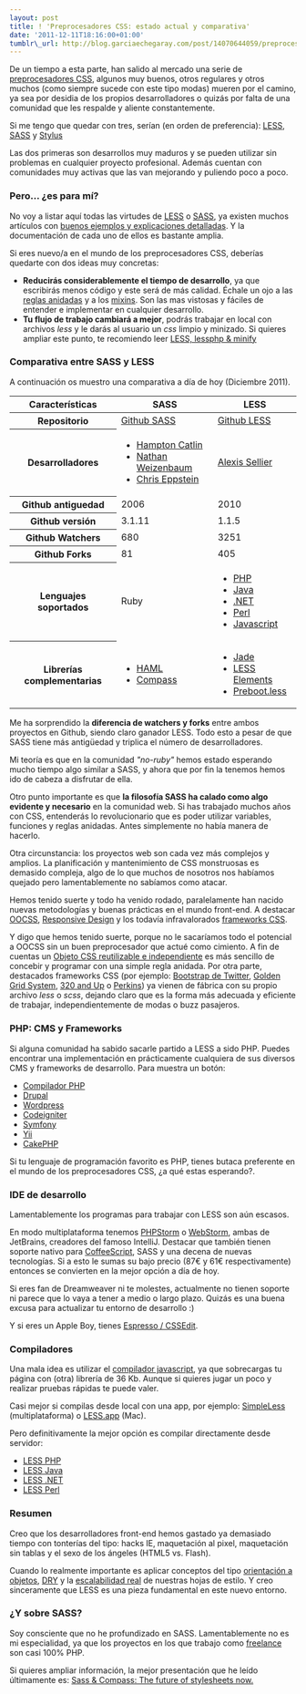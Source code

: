 ```yaml
--- 
layout: post 
title: ! 'Preprocesadores CSS: estado actual y comparativa' 
date: '2011-12-11T18:16:00+01:00' 
tumblr\_url: http://blog.garciaechegaray.com/post/14070644059/preprocesadores-css-estado-actual-y-comparativa
---
```


De un tiempo a esta parte, han salido al mercado una serie de
[preprocesadores
CSS](https://www.google.com/search?q=CSS+Preprocessor/), algunos muy
buenos, otros regulares y otros muchos (como siempre sucede con este
tipo modas) mueren por el camino, ya sea por desidia de los propios
desarrolladores o quizás por falta de una comunidad que les respalde y
aliente constantemente.

Si me tengo que quedar con tres, serían (en orden de preferencia):
[LESS](http://lesscss.org/), [SASS](http://sass-lang.com/) y
[Stylus](http://learnboost.github.com/stylus/)

Las dos primeras son desarrollos muy maduros y se pueden utilizar sin
problemas en cualquier proyecto profesional. Además cuentan con
comunidades muy activas que las van mejorando y puliendo poco a poco.

### Pero… ¿es para mí?

No voy a listar aquí todas las virtudes de [LESS](http://lesscss.org/) o
[SASS](http://sass-lang.com/), ya existen muchos artículos con [buenos
ejemplos y explicaciones
detalladas](http://coding.smashingmagazine.com/2011/09/09/an-introduction-to-less-and-comparison-to-sass "An Introduction To LESS, And Comparison To Sass").
Y la documentación de cada uno de ellos es bastante amplia.

Si eres nuevo/a en el mundo de los preprocesadores CSS, deberías
quedarte con dos ideas muy concretas:

-   **Reducirás considerablemente el tiempo de desarrollo**, ya que
    escribirás menos código y este será de más calidad. Échale un ojo a
    las [reglas anidadas](http://lesscss.org/#-nested-rules) y a los
    [mixins](http://lesscss.org/#-mixins). Son las mas vistosas y
    fáciles de entender e implementar en cualquier desarrollo.
-   **Tu flujo de trabajo cambiará a mejor**, podrás trabajar en local
    con archivos *less* y le darás al usuario un *css* limpio y
    minizado. Si quieres ampliar este punto, te recomiendo leer [LESS,
    lessphp & minify](http://blog.garciaechegaray.com/2011/12/07/less-lessphp-minify.html)

### Comparativa entre SASS y LESS

A continuación os muestro una comparativa a día de hoy (Diciembre 2011).

<table>
    <thead>
        <tr>
            <th>Características</th>
            <th>SASS</th>
            <th>LESS</th>
        </tr>
    </thead>
    <tbody>
        <tr>
            <th>Repositorio</th>
            <td><a href="https://github.com/nex3/sass">Github SASS</a></td>
            <td><a href="https://github.com/cloudhead/less.js)">Github LESS</a></td>
        </tr>
        <tr>        
            <th>Desarrolladores</th>
            <td>
                <ul>
                    <li><a href="http://www.twitter.com/hcatlin">Hampton Catlin</a></li>
                    <li><a href="https://twitter.com/#!/nex3">Nathan Weizenbaum</a></li>
                    <li><a href="https://twitter.com/#!/chriseppstein">Chris Eppstein</a></li>
                </ul>
            </td>
            <td>
                <a href="http://twitter.com/cloudhead">Alexis Sellier</a>
            </td>
        </tr>
        <tr>
            <th>Github antiguedad</th>
            <td>2006</td>
            <td>2010</td>
        </tr>
        <tr>
            <th>Github versión</th>
            <td>3.1.11</td>
            <td>1.1.5</td>
        </tr>
        <tr>
            <th>Github Watchers</th>
            <td>680</td>
            <td>3251</td>
        </tr>
        <tr>
            <th>Github Forks</th>
            <td>81</td>
            <td>405</td>
        </tr>
        <tr>
            <th>Lenguajes soportados</th>
            <td>Ruby</td>
            <td>
                <ul>
                    <li><a href="http://leafo.net/lessphp/">PHP</a></li>
                    <li><a href="https://github.com/asual/lesscss-servlet">Java</a></li>
                    <li><a href="http://www.dotlesscss.org">.NET</a></li>
                    <li><a href="http://search.cpan.org/~drinchev/CSS-LESSp-0.86/lib/CSS/LESSp.pm">Perl</a></li>
                    <li><a href="https://github.com/cloudhead/less.js">Javascript</a></li>
                </ul>
            </td>
        </tr>
        <tr>
            <th>Librerías complementarias</th>
            <td>
                <ul>
                    <li><a href="http://haml-lang.com/">HAML</a></li>
                    <lI><a href="http://compass-style.org/">Compass</a></lI>
                </ul>
            </td>
            <td>
            <ul>
                <li><a href="http://jade-lang.com/">Jade</a></li>
                <li><a href="http://lesselements.com/">LESS Elements</a></li>
                <li><a href="http://markdotto.com/bootstrap/">Preboot.less</a></li>
            </td>
        </tr>
   </tbody>
</table>

Me ha sorprendido la **diferencia de watchers y forks** entre ambos
proyectos en Github, siendo claro ganador LESS. Todo esto a pesar de que
SASS tiene más antigüedad y triplica el número de desarrolladores.

Mi teoría es que en la comunidad *"no-ruby"* hemos estado esperando
mucho tiempo algo similar a SASS, y ahora que por fin la tenemos hemos
ido de cabeza a disfrutar de ella.

Otro punto importante es que **la filosofía SASS ha calado como algo
evidente y necesario** en la comunidad web. Si has trabajado muchos años
con CSS, entenderás lo revolucionario que es poder utilizar variables,
funciones y reglas anidadas. Antes simplemente no había manera de
hacerlo.

Otra circunstancia: los proyectos web son cada vez más complejos y
amplios. La planificación y mantenimiento de CSS monstruosas es demasido
compleja, algo de lo que muchos de nosotros nos habíamos quejado pero
lamentablemente no sabíamos como atacar.

Hemos tenido suerte y todo ha venido rodado, paralelamente han nacido
nuevas metodologías y buenas prácticas en el mundo front-end. A destacar
[OOCSS](http://es.scribd.com/doc/60772875/OOCSS-Version-anotada-janogarcia),
[Responsive
Design](http://www.alistapart.com/articles/responsive-web-design/) y los
todavía infravalorados [frameworks
CSS](http://speckyboy.com/2011/11/17/15-responsive-css-frameworks-worth-considering/).

Y digo que hemos tenido suerte, porque no le sacaríamos todo el
potencial a OOCSS sin un buen preprocesador que actué como cimiento. A
fin de cuentas un [Objeto CSS reutilizable e
independiente](https://github.com/stubbornella/oocss/wiki) es más
sencillo de concebir y programar con una simple regla anidada. Por otra
parte, destacados frameworks CSS (por ejemplo: [Bootstrap de
Twitter](http://twitter.github.com/bootstrap/), [Golden Grid
System](http://goldengridsystem.com/), [320 and
Up](http://stuffandnonsense.co.uk/projects/320andup/) o
[Perkins](http://p.erkins.com/)) ya vienen de fábrica con su propio
archivo *less* o *scss*, dejando claro que es la forma más adecuada y
eficiente de trabajar, independientemente de modas o buzz pasajeros.

### PHP: CMS y Frameworks

Si alguna comunidad ha sabido sacarle partido a LESS a sido PHP. Puedes
encontrar una implementación en prácticamente cualquiera de sus diversos
CMS y frameworks de desarrollo. Para muestra un botón:

-   [Compilador PHP](http://leafo.net/lessphp/)
-   [Drupal](http://drupal.org/project/less)
-   [Wordpress](http://wordpress.org/extend/plugins/wp-less)
-   [Codeigniter](http://codeigniter.com/forums/viewthread/164741)
-   [Symfony](http://www.symfony-project.org/plugins/sfLESSPlugin)
-   [Yii](http://www.yiiframework.com/extension/less)
-   [CakePHP](https://github.com/Phally/less)

Si tu lenguaje de programación favorito es PHP, tienes butaca preferente
en el mundo de los preprocesadores CSS, ¿a qué estas esperando?.

### IDE de desarrollo

Lamentablemente los programas para trabajar con LESS son aún escasos.

En modo multiplataforma tenemos
[PHPStorm](http://www.jetbrains.com/phpstorm/) o
[WebStorm](http://www.jetbrains.com/webstorm/), ambas de JetBrains,
creadores del famoso IntelliJ. Destacar que también tienen soporte
nativo para [CoffeeScript](http://jashkenas.github.com/coffee-script),
SASS y una decena de nuevas tecnologías. Si a esto le sumas su bajo
precio (87€ y 61€ respectivamente) entonces se convierten en la mejor
opción a día de hoy.

Si eres fan de Dreamweaver ni te molestes, actualmente no tienen soporte
ni parece que lo vaya a tener a medio o largo plazo. Quizás es una buena
excusa para actualizar tu entorno de desarrollo :)

Y si eres un Apple Boy, tienes [Espresso /
CSSEdit](http://macrabbit.com/espresso).

### Compiladores

Una mala idea es utilizar el [compilador
javascript](https://github.com/cloudhead/less.js), ya que sobrecargas tu
página con (otra) librería de 36 Kb. Aunque si quieres jugar un poco y
realizar pruebas rápidas te puede valer.

Casi mejor si compilas desde local con una app, por ejemplo:
[SimpleLess](http://wearekiss.com/simpless) (multiplataforma) o
[LESS.app](http://incident57.com/less/) (Mac).

Pero definitivamente la mejor opción es compilar directamente desde
servidor:

-   [LESS PHP](http://leafo.net/lessphp/)
-   [LESS Java](https://github.com/asual/lesscss-servlet)
-   [LESS .NET](http://www.dotlesscss.org)
-   [LESS
    Perl](http://search.cpan.org/~drinchev/CSS-LESSp-0.86/lib/CSS/LESSp.pm)

### Resumen

Creo que los desarrolladores front-end hemos gastado ya demasiado tiempo
con tonterías del tipo: hacks IE, maquetación al pixel, maquetación sin
tablas y el sexo de los ángeles (HTML5 vs. Flash).

Cuando lo realmente importante es aplicar conceptos del tipo
[orientación a
objetos](http://www.slideshare.net/stubbornella/object-oriented-css),
[DRY](http://coding.smashingmagazine.com/2011/11/07/the-future-of-css-embracing-the-machine/)
y la [escalabilidad
real](http://37signals.com/svn/posts/3003-css-taking-control-of-the-cascade)
de nuestras hojas de estilo. Y creo sinceramente que LESS es una pieza
fundamental en este nuevo entorno.

### ¿Y sobre SASS?

Soy consciente que no he profundizado en SASS. Lamentablemente no es mi
especialidad, ya que los proyectos en los que trabajo como
[freelance](http://bruno.garciaechegaray.com/) son casi 100% PHP.

Si quieres ampliar información, la mejor presentación que he leído
últimamente es: [Sass & Compass: The future of stylesheets
now.](http://speakerdeck.com/u/imathis/p/sass-compass-the-future-of-stylesheets-now)
